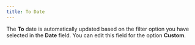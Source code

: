 ```yaml
---
title: To Date
---
```



The **To** date is automatically  updated based on the filter option you have selected in the **Date**  field. You can edit this field for the option **Custom**.
